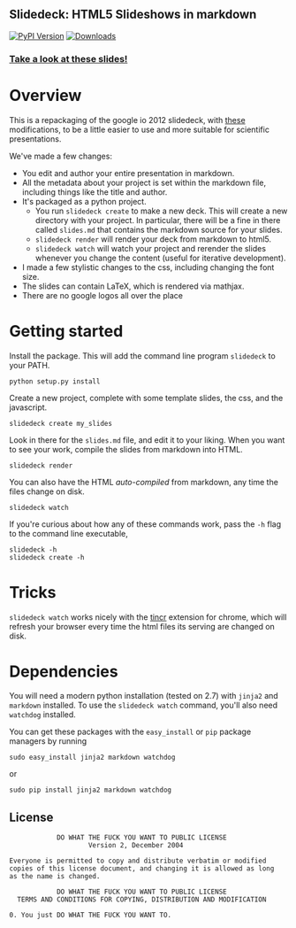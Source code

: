 Slidedeck: HTML5 Slideshows in markdown
---------------------------------------
[![PyPI Version](https://badge.fury.io/py/slidedeck.png)](https://pypi.python.org/pypi/slidedeck)
[![Downloads](https://pypip.in/d/slidedeck/badge.png)](https://pypi.python.org/pypi/slidedeck)

### [Take a look at these slides!](http://htmlpreview.github.io/?https://github.com/rmcgibbo/slidedeck-example/blob/master/index.html)


Overview
========

This is a repackaging of the google io 2012 slidedeck, with [these](https://github.com/francescolaffi/elastic-google-io-slides) modifications, to be a little easier to use and more suitable for scientific presentations.

We've made a few changes:

- You edit and author your entire presentation in markdown.
- All the metadata about your project is set within the markdown file, including things like
  the title and author.
- It's packaged as a python project.
    - You run `slidedeck create` to make a new deck. This will create a new directory with your
      project. In particular, there will be a fine in there called `slides.md` that contains the
      markdown source for your slides.
    - `slidedeck render` will render your deck from markdown to html5.
    - `slidedeck watch` will watch your project and rerender the slides whenever you change the
       content (useful for iterative development).
- I made a few stylistic changes to the css, including changing the font size.
- The slides can contain LaTeX, which is rendered via mathjax.
- There are no google logos all over the place


Getting started
===============
Install the package. This will add the command line program `slidedeck` to your PATH.
```
python setup.py install
```

Create a new project, complete with some template slides, the css, and the javascript.
```
slidedeck create my_slides
```

Look in there for the `slides.md` file, and edit it to your liking. When you want to see
your work, compile the slides from markdown into HTML.
```
slidedeck render
```

You can also have the HTML *auto-compiled* from markdown, any time the files change on disk.
```
slidedeck watch
```

If you're curious about how any of these commands work, pass the `-h` flag to the command
line executable,

```
slidedeck -h
slidedeck create -h
```

Tricks
======

`slidedeck watch` works nicely with the [tincr](http://tin.cr/) extension for
chrome, which will refresh your browser every time the html files its serving
are changed on disk.
  
Dependencies
============

You will need a modern python installation (tested on 2.7) with
`jinja2` and `markdown` installed. To use the `slidedeck watch` command,
you'll also need `watchdog` installed.

You can get these packages with the `easy_install` or `pip` package managers
by running

```
sudo easy_install jinja2 markdown watchdog
```

or

```
sudo pip install jinja2 markdown watchdog
```

License
-------
```
            DO WHAT THE FUCK YOU WANT TO PUBLIC LICENSE
                    Version 2, December 2004

Everyone is permitted to copy and distribute verbatim or modified
copies of this license document, and changing it is allowed as long
as the name is changed.

            DO WHAT THE FUCK YOU WANT TO PUBLIC LICENSE
  TERMS AND CONDITIONS FOR COPYING, DISTRIBUTION AND MODIFICATION

0. You just DO WHAT THE FUCK YOU WANT TO.
```

